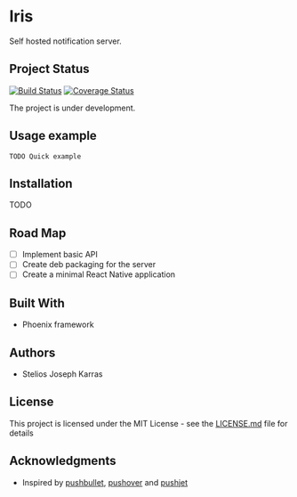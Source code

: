 # Iris

Self hosted notification server.

## Project Status

[![Build Status](https://api.travis-ci.org/JosKar/iris_server.svg?branch=master)](https://api.travis-ci.org/JosKar/iris_server.svg?branch=master)
[![Coverage Status](https://coveralls.io/repos/github/JosKar/iris_server/badge.svg?branch=master)](https://coveralls.io/github/JosKar/iris_server?branch=master)


The project is under development.

## Usage example

```
TODO Quick example
```

## Installation

TODO

## Road Map

- [ ] Implement basic API
- [ ] Create deb packaging for the server
- [ ] Create a minimal React Native application

## Built With

* Phoenix framework

## Authors

* Stelios Joseph Karras

## License

This project is licensed under the MIT License - see the [LICENSE.md](LICENSE.md) file for details

## Acknowledgments

* Inspired by [pushbullet](pushbullet.com), [pushover](pushover.net) and [pushjet](pushjet.io)
